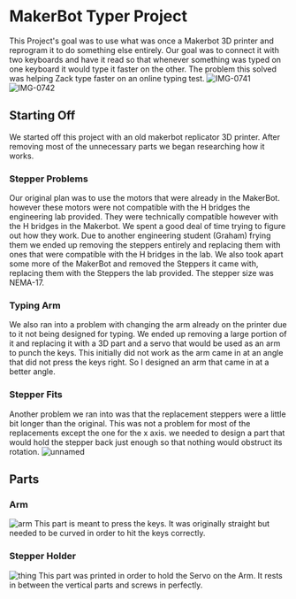 # MakerBot Typer Project
This Project's goal was to use what was once a Makerbot 3D printer and reprogram it to do something else entirely. Our goal was to connect it with two keyboards and have it read so that whenever something was typed on one keyboard it would type it faster on the other. The problem this solved was helping Zack type faster on an online typing test.
![IMG-0741](https://user-images.githubusercontent.com/112979288/217347712-2c251434-4a55-4bea-a959-e4c4425f95dc.jpg)
![IMG-0742](https://user-images.githubusercontent.com/112979288/217352139-2f6f64c7-9ace-4b89-bcd1-329e3a5a4a7f.jpg)


## Starting Off
We started off this project with an old makerbot replicator 3D printer. After removing most of the unnecessary parts we began researching how it works.
### Stepper Problems
Our original plan was to use the motors that were already in the MakerBot. however these motors were not compatible with the H bridges the engineering lab provided. They were technically compatible however with the H bridges in the Makerbot. We spent a good deal of time trying to figure out how they work. Due to another engineering student (Graham) frying them we ended up removing the steppers entirely and replacing them with ones that were compatible with the H bridges in the lab. We also took apart some more of the MakerBot and removed the Steppers it came with, replacing them with the Steppers the lab provided. The stepper size was NEMA-17.
### Typing Arm
We also ran into a problem with changing the arm already on the printer due to it not being designed for typing. We ended up removing a large portion of it and replacing it with a 3D part and a servo that would be used as an arm to punch the keys. This initially did not work as the arm came in at an angle that did not press the keys right. So I designed an arm that came in at a better angle.
### Stepper Fits
Another problem we ran into was that the replacement steppers were a little bit longer than the original. This was not a problem for most of the replacements except the one for the x axis. we needed to design a part that would hold the stepper back just enough so that nothing would obstruct its rotation.
![unnamed](https://user-images.githubusercontent.com/112979288/217354597-351d8de1-489a-4bbc-abcf-782780c5e713.jpg)

## Parts
### Arm
![arm](https://user-images.githubusercontent.com/112979288/217352488-7e023115-77d6-489d-8f9d-41f511e9d05e.png)
This part is meant to press the keys. It was originally straight but needed to be curved in order to hit the keys correctly.
### Stepper Holder
![thing](https://user-images.githubusercontent.com/112979288/217352737-ef97f164-0b01-4b9d-a98f-be0bfb9de4bc.png)
This part was printed in order to hold the Servo on the Arm. It rests in  between the vertical parts and screws in perfectly.
